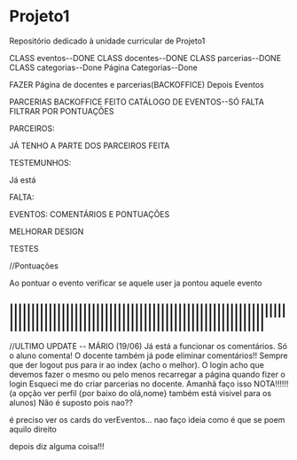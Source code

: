 # Projeto1
Repositório dedicado à unidade curricular de Projeto1

CLASS eventos--DONE
CLASS docentes--DONE
CLASS parcerias--DONE
CLASS categorias--Done 
Página Categorias--Done

FAZER Página de docentes e parcerias(BACKOFFICE)
Depois Eventos

PARCERIAS BACKOFFICE FEITO
CATÁLOGO DE EVENTOS--SÓ FALTA FILTRAR POR PONTUAÇÕES



PARCEIROS:


JÁ TENHO A PARTE DOS PARCEIROS FEITA


TESTEMUNHOS:

Já está



FALTA:

EVENTOS: COMENTÁRIOS E PONTUAÇÕES

MELHORAR DESIGN

TESTES


//Pontuações

Ao pontuar o evento verificar se aquele user ja pontou aquele evento

|||||||||||||||||||||||||||||||||||||||||||||||||||||||||||||||||||||||||||||||||||||||||||||||||||||||||||||||||||||||||||
----------------------------------------------------------------------------------------------------------------------------

//ULTIMO UPDATE -- MÁRIO (19/06)
Já está a funcionar os comentários. Só o aluno comenta! 
O docente também já pode eliminar comentários!!
Sempre que der logout pus para ir ao index (acho o melhor). 
O login acho que devemos fazer o mesmo ou pelo menos recarregar a página quando fizer o login
Esqueci me do criar parcerias no docente. Amanhã faço isso
NOTA!!!!!!
(a opção ver perfil {por baixo do olá,nome} também está visivel para os alunos) Não é suposto pois nao??

é preciso ver os cards do verEventos... nao faço ideia como é que se poem aquilo direito

depois diz alguma coisa!!!
